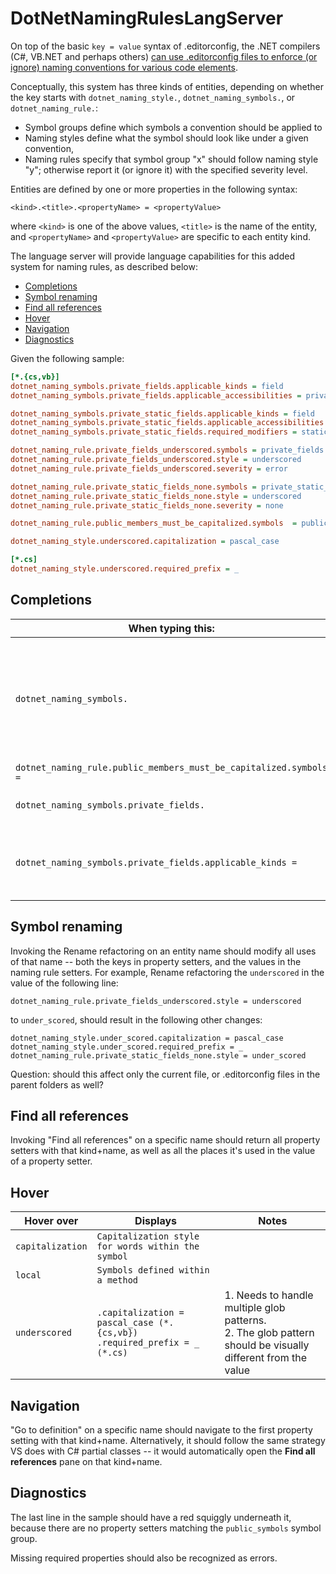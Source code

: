 # DotNetNamingRulesLangServer

On top of the basic `key = value` syntax of .editorconfig, the .NET compilers (C#, VB.NET and perhaps others) [can use .editorconfig files to enforce (or ignore) naming conventions for various code elements](https://docs.microsoft.com/en-us/dotnet/fundamentals/code-analysis/style-rules/naming-rules).

Conceptually, this system has three kinds of entities, depending on whether the key starts with `dotnet_naming_style.`, `dotnet_naming_symbols.`, or `dotnet_naming_rule.`:

* Symbol groups define which symbols a convention should be applied to
* Naming styles define what the symbol should look like under a given convention,
* Naming rules specify that symbol group "x" should follow naming style "y"; otherwise report it (or ignore it) with the specified severity level.

Entities are defined by one or more properties in the following syntax:

```none
<kind>.<title>.<propertyName> = <propertyValue>
```

where `<kind>` is one of the above values, `<title>` is the name of the entity, and `<propertyName>` and `<propertyValue>` are specific to each entity kind.

The language server will provide language capabilities for this added system for naming rules, as described below:

* [Completions](#completions)
* [Symbol renaming](#symbol-renaming)
* [Find all references](#find-all-references)
* [Hover](#hover)
* [Navigation](#navigation)
* [Diagnostics](#diagnostics)

Given the following sample:

```ini
[*.{cs,vb}]
dotnet_naming_symbols.private_fields.applicable_kinds = field
dotnet_naming_symbols.private_fields.applicable_accessibilities = private

dotnet_naming_symbols.private_static_fields.applicable_kinds = field
dotnet_naming_symbols.private_static_fields.applicable_accessibilities = private
dotnet_naming_symbols.private_static_fields.required_modifiers = static

dotnet_naming_rule.private_fields_underscored.symbols = private_fields
dotnet_naming_rule.private_fields_underscored.style = underscored
dotnet_naming_rule.private_fields_underscored.severity = error

dotnet_naming_rule.private_static_fields_none.symbols = private_static_fields
dotnet_naming_rule.private_static_fields_none.style = underscored
dotnet_naming_rule.private_static_fields_none.severity = none

dotnet_naming_rule.public_members_must_be_capitalized.symbols  = public_symbols

dotnet_naming_style.underscored.capitalization = pascal_case

[*.cs]
dotnet_naming_style.underscored.required_prefix = _
```

## Completions

| When typing this: | Intellisense: | Comments |
| --- | --- | ---|
| `dotnet_naming_symbols.` | `private_fields`<br/>`private_static_fields`<br/>`public_symbols` | The first two are used in actual symbol definitions.<br/>`public_symbols` is used as the value for a naming rule `symbols` property. |
| `dotnet_naming_rule.public_members_must_be_capitalized.symbols  =` | Same as above | |
| `dotnet_naming_symbols.private_fields.` | `applicable_kinds`<br/>`applicable_accessibilities`<br/>`required_modifiers` | The properties available for symbol groups |
| `dotnet_naming_symbols.private_fields.applicable_kinds =` | `abstract`<br/>`async`<br/>`const`<br/>`must_inherit`<br/>`readonly`<br/>`static`<br/>`shared` | The available values for this property |

## Symbol renaming

Invoking the Rename refactoring on an entity name should modify all uses of that name -- both the keys in property setters, and the values in the naming rule setters. For example, Rename refactoring the `underscored` in the value of the following line:

```
dotnet_naming_rule.private_fields_underscored.style = underscored
```

to `under_scored`, should result in the following other changes:

```
dotnet_naming_style.under_scored.capitalization = pascal_case
dotnet_naming_style.under_scored.required_prefix = _
dotnet_naming_rule.private_static_fields_none.style = under_scored
```

Question: should this affect only the current file, or .editorconfig files in the parent folders as well?

## Find all references

Invoking "Find all references" on a specific name should return all property setters with that kind+name, as well as all the places it's used in the value of a property setter.

## Hover

| Hover over | Displays | Notes |
| --- | --- | --- |
| `capitalization` | `Capitalization style for words within the symbol` | |
| `local` | `Symbols defined within a method` | |
| `underscored` | `.capitalization = pascal_case (*.{cs,vb})`<br/>`.required_prefix = _ (*.cs)` | 1. Needs to handle multiple glob patterns.<br/>2. The glob pattern should be visually different from the value |

## Navigation

"Go to definition" on a specific name should navigate to the first property setting with that kind+name. Alternatively, it should follow the same strategy VS does with C# partial classes -- it would automatically open the **Find all references** pane on that kind+name.

## Diagnostics

The last line in the sample should have a red squiggly underneath it, because there are no property setters matching the `public_symbols` symbol group.

Missing required properties should also be recognized as errors.
